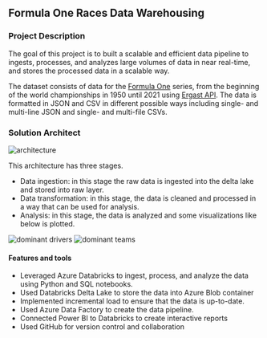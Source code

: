 ## Formula One Races Data Warehousing
### Project Description
The goal of this project is to built a scalable and efficient data pipeline to ingests, processes, and analyzes large volumes of data in near real-time, and stores the processed data in a scalable way.

The dataset consists of data for the <a href='https://en.wikipedia.org/wiki/Formula_One' method='Post'>Formula One</a> series, from the beginning of the world championships in 1950 until 2021 using <a href='http://ergast.com/mrd/'>Ergast API</a>. The data is formatted in JSON and CSV in different possible ways including single- and multi-line JSON and single- and multi-file CSVs.

### Solution Architect

![architecture](https://user-images.githubusercontent.com/51984649/231533779-744b1d92-8991-42f5-8461-0f83c54ebb76.PNG)

This architecture has three stages.
<ul>
  <li>Data ingestion: in this stage the raw data is ingested into the delta lake and stored into raw layer.</li>
  <li>Data transformation: in this stage, the data is cleaned and processed in a way that can be used for analysis.</li>
  <li>Analysis: in this stage, the data is analyzed and some visualizations like below is plotted.</li>
</ul>

![dominant drivers](https://user-images.githubusercontent.com/51984649/231537453-14870cec-32ef-4f72-8628-299ef98d88be.PNG)
![dominant teams](https://user-images.githubusercontent.com/51984649/231537480-3d6fb82c-bcf2-41dc-a6e2-2c933c5c75b7.PNG)

#### Features and tools
<ul>
  <li>Leveraged Azure Databricks to ingest, process, and analyze the data using Python and SQL notebooks.</li>
  <li>Used Databricks Delta Lake to store the data into Azure Blob container</li>
  <li>Implemented incremental load to ensure that the data is up-to-date.</li>
  <li>Used Azure Data Factory to create the data pipeline.</li>
  <li>Connected Power BI to Databricks to create interactive reports</li>
  <li>Used GitHub for version control and collaboration</li>
 <ul>
